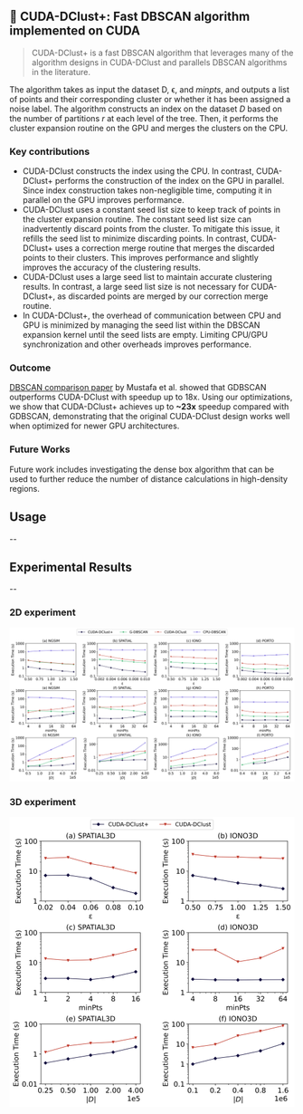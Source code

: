 ## 🌟 CUDA-DClust+: Fast DBSCAN algorithm implemented on CUDA

> CUDA-DClust+ is a fast DBSCAN algorithm that leverages many of the algorithm designs in CUDA-DClust and parallels DBSCAN algorithms in the literature.

The algorithm takes as input the dataset D, ϵ, and <em>minpts</em>, and outputs a list of points and their corresponding cluster or whether it has been assigned a noise label. The algorithm constructs an index on the dataset $D$ based on the number of partitions $r$ at each level of the tree. Then, it performs the cluster expansion routine on the GPU and merges the clusters on the CPU.

### Key contributions

- CUDA-DClust constructs the index using the CPU. In contrast, CUDA-DClust+ performs the construction of the index on the GPU in parallel. Since index construction takes non-negligible time, computing it in parallel on the GPU improves performance.
- CUDA-DClust uses a constant seed list size to keep track of points in the cluster expansion routine. The constant seed list size can inadvertently discard points from the cluster. To mitigate this issue, it refills the seed list to minimize discarding points. In contrast, CUDA-DClust+ uses a correction merge routine that merges the discarded points to their clusters. This improves performance and slightly improves the accuracy of the clustering results.
- CUDA-DClust uses a large seed list to maintain accurate clustering results. In contrast, a large seed list size is not necessary for CUDA-DClust+, as discarded points are merged by our correction merge routine.
- In CUDA-DClust+, the overhead of communication between CPU and GPU is minimized by managing the seed list within the DBSCAN expansion kernel until the seed lists are empty. Limiting CPU/GPU synchronization and other overheads improves performance.

### Outcome

[DBSCAN comparison paper](https://ieeexplore.ieee.org/document/9006169) by Mustafa et al. showed that GDBSCAN outperforms CUDA-DClust with speedup up to 18x. Using our optimizations, we show that CUDA-DClust+ achieves up to **~23x** speedup compared with GDBSCAN, demonstrating that the original CUDA-DClust design works well when optimized for newer GPU architectures.

### Future Works

Future work includes investigating the dense box algorithm that can be used to further reduce the number of distance calculations in high-density regions.

## Usage

--

## Experimental Results

--

### 2D experiment

![2d Experiment](./comparision-plots/2d_all_experiments.png)

### 3D experiment

![3d Experiment](./comparision-plots/3d_all_experiments.png)
